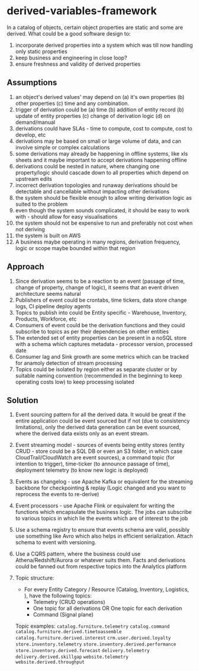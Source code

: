 # derived-variables-framework
In a catalog of objects, certain object properties are static and some are derived. What could be a good software design to:
1. incorporate derived properties into a system which was till now handling only static properties
2. keep business and engineering in close loop?
2. ensure freshness and validity of derived properties
## Assumptions
1. an object's derived values' may depend on (a) it's own properties (b) other properties (c) time and any combination.
2. trigger of derivation could be (a) time (b) addition of entity record (b) update of entity properties (c) change of derivation logic (d) on demand/manual
3. derivations could have SLAs - time to compute, cost to compute, cost to develop, etc
4. derivations may be based on small or large volume of data, and can involve simple or complex calculations
5. some derivations may already be happening in offline systems, like xls sheets and it maybe important to accept derivations happening offline
6. derivations could be nested in nature, where changing one property/logic should cascade down to all properties which depend on upstream edits
7. incorrect derivation topologies and runaway derivations should be detectable and cancellable without impacting other derivations
8. the system should be flexible enough to allow writing derivation logic as suited to the problem
9. even though the system sounds complicated, it should be easy to work with - should allow for easy visualisations
10. the system should not be expensive to run and preferably not cost when not deriving
11. the system is built on AWS
12. A business maybe operating in many regions, derivation frequency, logic or scope maybe bounded within that region
## Approach
1. Since derivation seems to be a reaction to an event (passage of time, change of property, change of logic), it seems that an event driven architecture seems natural
2. Publishers of event could be crontabs, time tickers, data store change logs, CI pipeline deploy agents
3. Topics to publish into could be Entity specific - Warehouse, Inventory, Products, Workforce, etc
4. Consumers of event could be the derivation functions and they could subscribe to topics as per their dependencies on other entities
5. The extended set of entity properties can be present in a noSQL store with a schema which captures metadata - processor version, processed date
6. Consumer lag and Sink growth are some metrics which can be tracked for anamoly detection of stream processing
7. Topics could be isolated by region either as separate cluster or by suitable naming convention (recommended in the beginning to keep operating costs low) to keep processing isolated
## Solution
1. Event sourcing pattern for all the derived data. It would be great if the entire application could be event sourced but if not (due to consistency limitations), only the derived data generation can be event sourced, where the derived data exists only as an event stream.
2. Event streaming model - sources of events being entity stores (entity CRUD - store could be a SQL DB or even an S3 folder, in which case CloudTrail/CloudWatch are event sources), a command topic (for intention to trigger), time-ticker (to announce passage of time), deployment telemetry (to know new logic is deployed)
3. Events as changelog - use Apache Kafka or equivalent for the streaming backbone for checkpointing & replay (Logic changed and you want to reprocess the events to re-derive)
4. Event processors - use Apache Flink or equivalent for writing the functions which encapsulate the business logic. The jobs can subscribe to various topics in which lie the events which are of interest to the job
5. Use a schema registry to ensure that events schema are valid, possibly use something like Avro which also helps in efficient serialization. Attach schema to event with versioning.
6. Use a CQRS pattern, where the business could use Athena/Redshift/Aurora or whatever suits them. Facts and derivations could be fanned out from respective topics into the Analytics platform
7. Topic structure:
   - For every Entity Category / Resource (Catalog, Inventory, Logistics, ), have the following topics:
     - Telemetry (CRUD operations)
     - One topic for all derivations OR One topic for each derivation
     - Command (Signal plane)
     
   Topic examples:
   `catalog.furniture.telemetry`
   `catalog.command`
   `catalog.furniture.derived.timetoassemble`
   `catalog.furniture.derived.interest`
   `crm.user.derived.loyalty`
   `store.inventory.telemetry`
   `store.inventory.derived.performance`
   `store.inventory.derived.forecast`
   `delivery.telemetry`
   `delivery.derived.skillgap`
   `website.telemetry`
   `website.derived.throughput`
   

